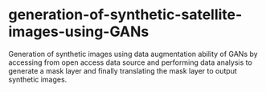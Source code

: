 # generation-of-synthetic-satellite-images-using-GANs

Generation of synthetic images using data augmentation ability of GANs by accessing from open access data source and performing data analysis to generate a mask layer and finally translating the mask layer to output synthetic images.
